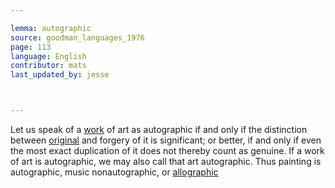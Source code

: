 ```yaml
---

lemma: autographic
source: goodman_languages_1976
page: 113
language: English
contributor: mats
last_updated_by: jesse



---
```


Let us speak of a [work](work.html) of art as autographic if and only if the distinction between [original](original.html) and forgery of it is significant; or better, if and only if even the most exact duplication of it does not thereby count as genuine. If a work of art is autographic, we may also call that art autographic. Thus painting is autographic, music nonautographic, or [allographic](allographic.html)
